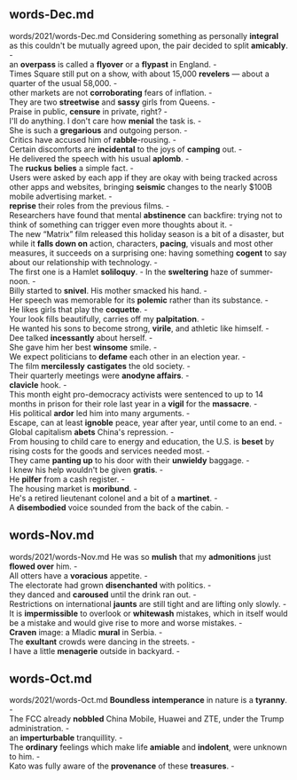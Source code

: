 ## words-Dec.md ## 
words/2021/words-Dec.md
Considering something as personally **integral** as this couldn't be mutually agreed upon, the pair decided to split **amicably**. -  
an **overpass** is called a **flyover** or a **flypast** in England. -  
Times Square still put on a show, with about 15,000 **revelers** — about a quarter of the usual 58,000. -  
other markets are not **corroborating** fears of inflation. -  
They are two **streetwise** and **sassy** girls from Queens. -  
Praise in public, **censure** in private, right? -  
I'll do anything. I don't care how **menial** the task is. -  
She is such a **gregarious** and outgoing person. -  
Critics have accused him of **rabble**-rousing. -  
Certain discomforts are **incidental** to the joys of **camping** out. -  
He delivered the speech with his usual **aplomb**. -  
The **ruckus** **belies** a simple fact. -  
Users were asked by each app if they are okay with being tracked across other apps and websites, bringing **seismic** changes to the nearly $100B mobile advertising market. -  
**reprise** their roles from the previous films. -    
Researchers have found that mental **abstinence** can backfire: trying not to think of something can trigger even more thoughts about it. -  
The new “Matrix” film released this holiday season is a bit of a disaster, but while it **falls down on** action, characters, **pacing**, visuals and most other measures, it succeeds on a surprising one: having something **cogent** to say about our relationship with technology. -  
The first one is a Hamlet **soliloquy**. - 
In the **sweltering** haze of summer-noon. -  
Billy started to **snivel**. His mother smacked his hand. -  
Her speech was memorable for its **polemic** rather than its substance. -  
He likes girls that play the **coquette**. -  
Your look fills beautifully, carries off my **palpitation**. -  
He wanted his sons to become strong, **virile**, and athletic like himself. -  
Dee talked **incessantly** about herself. -  
She gave him her best **winsome** smile. -  
We expect politicians to **defame** each other in an election year. -  
The film **mercilessly** **castigates** the old society. -  
Their quarterly meetings were **anodyne affairs**. -  
**clavicle** hook. -  
This month eight pro-democracy activists were sentenced to up to 14 months in prison for their role last year in a **vigil** for the **massacre**. -  
His political **ardor** led him into many arguments. -  
Escape, can at least **ignoble** peace, year after year, until come to an end. -  
Global capitalism **abets** China's repression. -  
From housing to child care to energy and education, the U.S. is **beset** by rising costs for the goods and services needed most. -  
They came **panting up** to his door with their **unwieldy** baggage. -  
I knew his help wouldn't be given **gratis**. -  
He **pilfer** from a cash register. -  
The housing market is **moribund**. -  
He's a retired lieutenant colonel and a bit of a **martinet**. -  
A **disembodied** voice sounded from the back of the cabin. -  

## words-Nov.md ## 
words/2021/words-Nov.md
He was so **mulish** that my **admonitions** just **flowed over** him. -  
All otters have a **voracious** appetite. -  
The electorate had grown **disenchanted** with politics. -  
they danced and **caroused** until the drink ran out. -  
Restrictions on international **jaunts** are still tight and are lifting only slowly. -  
It is **impermissible** to overlook or **whitewash** mistakes, which in itself would be a mistake and would give rise to more and worse mistakes. -  
**Craven** image: a Mladic **mural** in Serbia. -  
The **exultant** crowds were dancing in the streets. -  
I have a little **menagerie** outside in backyard. - 

## words-Oct.md ## 
words/2021/words-Oct.md
**Boundless** **intemperance** in nature is a **tyranny**. -  
The FCC already **nobbled** China Mobile, Huawei and ZTE, under the Trump administration. -  
an **imperturbable** tranquillity. -  
The **ordinary** feelings which make life **amiable** and **indolent**, were unknown to him. -  
Kato was fully aware of the **provenance** of these **treasures**. -  
